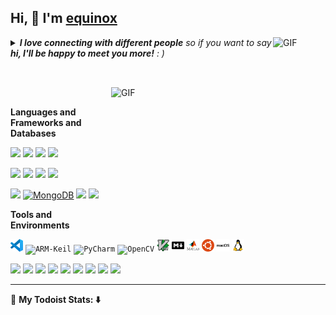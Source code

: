 
## Hi, 👋  I'm <a href="https://github.com/equinox-sun/" target="_blank">equinox</a>

<img align="right" alt="GIF" src="https://media.giphy.com/media/LnQjpWaON8nhr21vNW/giphy.gif" width="84" title="Say HI"> <details><summary><em><b>I love connecting with different people</b> so if you want to say <b>hi, I'll be happy to meet you more!</b> : )</em></summary>

<!--my introduction start-->
You can find how to contact me in the following paltform icon url. You can follow me to find something more interesting.

- 🔭 I’m currently writing some amateur [open source projects](https://github.com/equinox-sun?tab=repositories), at [@equinox-sun](https://github.com/equinox-sun). A closed-loop online studying open-source repo is public at [<i><b>@docker-cli</b></i>](https://github.com/docker/cli) <a href="https://github.com/equinox-sun"><sup><i><b>Hot</b></i></sup></a>, and more interesting project can be found at [My GitHub repos](https://github.com/equinox-sun?tab=repositories).

- 🌱 Some notebook can find in [here](https://github.com/equinox-sun/equinox-sunoptimize) and [yuque](https://www.yuque.com/u22071379/wklpiu).
- 💬 Be free to ask me about anything [here](https://github.com/equinox-sun/equinox-sun/issues).

---
</details>

<!--my introduction end -->

<br>
<!--
<p align="center">
  <a href="https://github.com/equinox-sun" class="rich-diff-level-one">
    <img src="https://github-readme-stats.vercel.app/api?username=equinox-sun&title_color=333&text_color=777" alt="equinox's Stats" >
    <img src="https://github-readme-stats.vercel.app/api?username=equinox-sun&hide=issues&title_color=333&text_color=777" alt="equinox's Stats" >
  </a>
</p>
-->
<h2></h2>

<img align="right" alt="GIF" src="https://github.com/abhisheknaiidu/abhisheknaiidu/blob/master/code.gif?raw=true" width="343" height="220" title="Do what you like, and do it best!"> &nbsp;&nbsp;&nbsp;&nbsp;

<!-- stackoverflow profile
<a href="#"><img align="right" alt="Profile of equinox-sun on StackOverflow" src="https://stackoverflow.com/users/flair/8317261.png"></a>-->
 
**Languages and Frameworks and Databases**

<p dir="auto">
  <img src="https://badgen.net/badge/language/golang/blue">
  <img src="https://badgen.net/badge/golang/gin/green">
  <img src="https://badgen.net/badge/golang/go-zero/pink">
  <img src="https://badgen.net/badge/golang/gotribe/cyan">
 </p>
 
<p dir="auto">
  <img src="https://badgen.net/packagist/lang/monolog/monolog">
  <img src="https://badgen.net/badge/Laravel/5.6/pink?icon=php">
  <img src="https://badgen.net/badge/Thinkphp/5.0/green?icon=php">
  <img src="https://badgen.net/badge/language/python/blue">
 </p>
 
<p dir="auto">
  <img src="https://raster.shields.io/badge/SQL-Mysql-important.svg">
  <a target="_blank" rel="noopener noreferrer nofollow" href="https://camo.githubusercontent.com/8525e7e6900fc4c5546b0442f8a2f187b802e9f40d431ac7394d2c1509234ad9/68747470733a2f2f696d672e736869656c64732e696f2f62616467652f2d4d6f6e676f44422d3133616135323f7374796c653d666c61742d737175617265266c6f676f3d6d6f6e676f6462266c6f676f436f6c6f723d7768697465"><img alt="MongoDB" src="https://camo.githubusercontent.com/8525e7e6900fc4c5546b0442f8a2f187b802e9f40d431ac7394d2c1509234ad9/68747470733a2f2f696d672e736869656c64732e696f2f62616467652f2d4d6f6e676f44422d3133616135323f7374796c653d666c61742d737175617265266c6f676f3d6d6f6e676f6462266c6f676f436f6c6f723d7768697465" data-canonical-src="https://img.shields.io/badge/-MongoDB-13aa52?style=flat-square&amp;logo=mongodb&amp;logoColor=white" style="max-width: 100%;"></a>
  <img src="https://raster.shields.io/badge/Redis-6.0-blue.svg">
  <img src="https://raster.shields.io/badge/Memcache--inactive.svg">
</p>

  
**Tools and Environments**

<code><img height="20" src="https://raw.githubusercontent.com/github/explore/80688e429a7d4ef2fca1e82350fe8e3517d3494d/topics/visual-studio-code/visual-studio-code.png" alt="VSCode" title="VSCode"></code>
<code><img height="20" src="https://user-images.githubusercontent.com/29084184/128668555-59d96329-2e64-4370-bfdc-89bf7a12aea8.png" alt="ARM-Keil" title="ARM-Keil"></code>
<code><img height="20" src="https://images.nowcoder.com/images/20180629/0_1530258305740_67F7BB46DE9FC78164CA628F2CE05C37" alt="PyCharm" title="PyCharm"></code>
<code><img height="20" src="https://camo.githubusercontent.com/ce9fb3389462f2c9444f863e410f0d17d04b216beba8749a015011887eadfbaf/68747470733a2f2f7777772e766563746f726c6f676f2e7a6f6e652f6c6f676f732f6f70656e63762f6f70656e63762d69636f6e2e737667" alt="OpenCV" title="OpenCV"></code>
<code><img height="20" src="https://raw.githubusercontent.com/github/explore/80688e429a7d4ef2fca1e82350fe8e3517d3494d/topics/vim/vim.png" alt="Vim" title="Vim"></code>
<code><img height="20" src="https://raw.githubusercontent.com/github/explore/80688e429a7d4ef2fca1e82350fe8e3517d3494d/topics/markdown/markdown.png" alt="Markdown" title="MarkDown"></code>
<code><img height="20" src="https://raw.githubusercontent.com/github/explore/80688e429a7d4ef2fca1e82350fe8e3517d3494d/topics/matlab/matlab.png" alt="Matlab" title="Matlab"></code>
<code><img height="20" src="https://raw.githubusercontent.com/github/explore/80688e429a7d4ef2fca1e82350fe8e3517d3494d/topics/ubuntu/ubuntu.png" alt="Ubuntu" title="Ubuntu"></code>
<code><img height="20" src="https://raw.githubusercontent.com/github/explore/80688e429a7d4ef2fca1e82350fe8e3517d3494d/topics/macos/macos.png" alt="MacOS" title="MacOS"></code>
<code><img height="20" src="https://raw.githubusercontent.com/github/explore/80688e429a7d4ef2fca1e82350fe8e3517d3494d/topics/linux/linux.png" alt="Linux" title="Linux"></code>

 
<p dir="auto">
  <img src="https://badgen.net/badge/Elasticsearch/ /pink">
  <img src="https://badgen.net/badge/RabbitMQ/ /green">
  <img src="https://badgen.net/badge/Kafka/ /blue">
  <img src="https://badgen.net/badge/icon/docker?icon=docker&label">
  <img src="https://badgen.net/badge/docker/Api/green?icon=docker">
  <img src="https://badgen.net/badge/github/Actions/yellow?icon=github">
  <img src="https://badgen.net/badge/icon/chrome?icon=chrome&label">
  <img src="https://badgen.net/badge/icon/git?icon=git&label">
  <img src="https://badgen.net/badge/icon/gitlab?icon=gitlab&label">
  
</p>

---

🚧 **My Todoist Stats: ⬇️**
